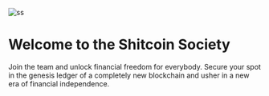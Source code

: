 ![ss](https://github.com/user-attachments/assets/f7c9919f-efd3-412f-a988-ed53d4e2b1b4)

# Welcome to the Shitcoin Society

Join the team and unlock financial freedom for everybody. Secure your spot in the genesis ledger of a completely new blockchain and usher in a new era of financial independence.
